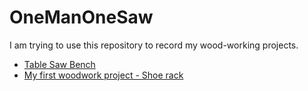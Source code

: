 # OneManOneSaw

I am trying to use this repository to record my wood-working projects.

* [Table Saw Bench](./TableSawBench.md)
* [My first woodwork project - Shoe rack](./ShoeRack.md)